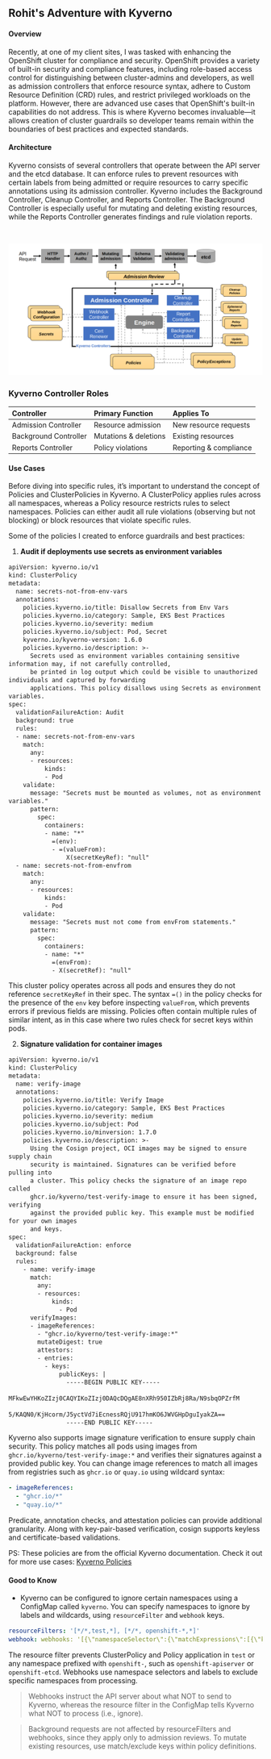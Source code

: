 ## Rohit's Adventure with Kyverno

#### Overview

Recently, at one of my client sites, I was tasked with enhancing the OpenShift cluster for compliance and security. OpenShift provides a variety of built-in security and compliance features, including role-based access control for distinguishing between cluster-admins and developers, as well as admission controllers that enforce resource syntax, adhere to Custom Resource Definition (CRD) rules, and restrict privileged workloads on the platform. However, there are advanced use cases that OpenShift's built-in capabilities do not address. This is where Kyverno becomes invaluable—it allows creation of cluster guardrails so developer teams remain within the boundaries of best practices and expected standards.

#### Architecture

Kyverno consists of several controllers that operate between the API server and the etcd database. It can enforce rules to prevent resources with certain labels from being admitted or require resources to carry specific annotations using its admission controller. Kyverno includes the Background Controller, Cleanup Controller, and Reports Controller. The Background Controller is especially useful for mutating and deleting existing resources, while the Reports Controller generates findings and rule violation reports.

<br>

![Kyverno Architectural diagram](./image.png)
<br>

### Kyverno Controller Roles

| Controller | Primary Function | Applies To |
| :-- | :-- | :-- |
| Admission Controller | Resource admission | New resource requests |
| Background Controller | Mutations \& deletions | Existing resources |
| Reports Controller | Policy violations | Reporting \& compliance |

#### Use Cases

Before diving into specific rules, it’s important to understand the concept of Policies and ClusterPolicies in Kyverno. A ClusterPolicy applies rules across all namespaces, whereas a Policy resource restricts rules to select namespaces. Policies can either audit all rule violations (observing but not blocking) or block resources that violate specific rules.

Some of the policies I created to enforce guardrails and best practices:

1. **Audit if deployments use secrets as environment variables**
```
apiVersion: kyverno.io/v1
kind: ClusterPolicy
metadata:
  name: secrets-not-from-env-vars
  annotations:
    policies.kyverno.io/title: Disallow Secrets from Env Vars
    policies.kyverno.io/category: Sample, EKS Best Practices
    policies.kyverno.io/severity: medium
    policies.kyverno.io/subject: Pod, Secret
    kyverno.io/kyverno-version: 1.6.0
    policies.kyverno.io/description: >-
      Secrets used as environment variables containing sensitive information may, if not carefully controlled, 
      be printed in log output which could be visible to unauthorized individuals and captured by forwarding
      applications. This policy disallows using Secrets as environment variables.
spec:
  validationFailureAction: Audit
  background: true
  rules:
  - name: secrets-not-from-env-vars
    match:
      any:
      - resources:
          kinds:
          - Pod
    validate:
      message: "Secrets must be mounted as volumes, not as environment variables."
      pattern:
        spec:
          containers:
          - name: "*"
            =(env):
            - =(valueFrom):
                X(secretKeyRef): "null"
  - name: secrets-not-from-envfrom
    match:
      any:
      - resources:
          kinds:
          - Pod
    validate:
      message: "Secrets must not come from envFrom statements."
      pattern:
        spec:
          containers:
          - name: "*"
            =(envFrom):
            - X(secretRef): "null"
```

This cluster policy operates across all pods and ensures they do not reference `secretKeyRef` in their spec. The syntax `=()` in the policy checks for the presence of the `env` key before inspecting `valueFrom`, which prevents errors if previous fields are missing. Policies often contain multiple rules of similar intent, as in this case where two rules check for secret keys within pods.

2. **Signature validation for container images**
```
apiVersion: kyverno.io/v1
kind: ClusterPolicy
metadata:
  name: verify-image
  annotations:
    policies.kyverno.io/title: Verify Image
    policies.kyverno.io/category: Sample, EKS Best Practices
    policies.kyverno.io/severity: medium
    policies.kyverno.io/subject: Pod
    policies.kyverno.io/minversion: 1.7.0
    policies.kyverno.io/description: >-
      Using the Cosign project, OCI images may be signed to ensure supply chain
      security is maintained. Signatures can be verified before pulling into
      a cluster. This policy checks the signature of an image repo called
      ghcr.io/kyverno/test-verify-image to ensure it has been signed, verifying
      against the provided public key. This example must be modified for your own images
      and keys.
spec:
  validationFailureAction: enforce
  background: false
  rules:
    - name: verify-image
      match:
        any:
        - resources:
            kinds:
              - Pod
      verifyImages:
      - imageReferences:
        - "ghcr.io/kyverno/test-verify-image:*"
        mutateDigest: true
        attestors:
        - entries:
          - keys:
              publicKeys: |
                -----BEGIN PUBLIC KEY-----
                MFkwEwYHKoZIzj0CAQYIKoZIzj0DAQcDQgAE8nXRh950IZbRj8Ra/N9sbqOPZrfM
                5/KAQN0/KjHcorm/J5yctVd7iEcnessRQjU917hmKO6JWVGHpDguIyakZA==
                -----END PUBLIC KEY-----
```

Kyverno also supports image signature verification to ensure supply chain security. This policy matches all pods using images from `ghcr.io/kyverno/test-verify-image:*` and verifies their signatures against a provided public key. You can change image references to match all images from registries such as `ghcr.io` or `quay.io` using wildcard syntax:

```yaml
- imageReferences:
  - "ghcr.io/*"
  - "quay.io/*"
```

Predicate, annotation checks, and attestation policies can provide additional granularity. Along with key-pair-based verification, cosign supports keyless and certificate-based validations.

PS: These policies are from the official Kyverno documentation. Check it out for more use cases: [Kyverno Policies](https://release-1-8-0.kyverno.io/policies/other/verify_image/)

#### Good to Know

- Kyverno can be configured to ignore certain namespaces using a ConfigMap called `kyverno`. You can specify namespaces to ignore by labels and wildcards, using `resourceFilter` and `webhook` keys.

```yaml
resourceFilters: '[*/*,test,*], [*/*, openshift-*,*]'
webhook: webhooks: '[{\"namespaceSelector\":{\"matchExpressions\":[{\"key\":\"kubernetes.io/metadata.name\",\"operator\":\"NotIn\",\"values\":[\"kube-system\"]},{\"key\":\"kubernetes.io/metadata.name\",\"operator\":\"NotIn\",\"values\":[\"kyverno\"]}],\"matchLabels\":null}}]'
```

The resource filter prevents ClusterPolicy and Policy application in `test` or any namespace prefixed with `openshift-`, such as `openshift-apiserver` or `openshift-etcd`. Webhooks use namespace selectors and labels to exclude specific namespaces from processing.

> Webhooks instruct the API server about what NOT to send to Kyverno, whereas the resource filter in the ConfigMap tells Kyverno what NOT to process (i.e., ignore).

> Background requests are not affected by resourceFilters and webhooks, since they apply only to admission reviews. To mutate existing resources, use match/exclude keys within policy definitions.
